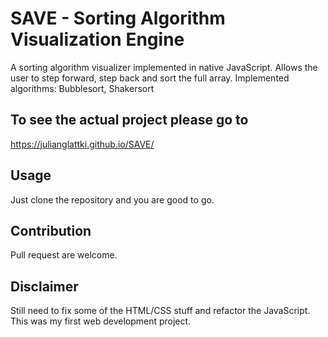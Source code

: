 # SAVE - Sorting Algorithm Visualization Engine
A sorting algorithm visualizer implemented in native JavaScript. 
Allows the user to step forward, step back and sort the full array. 
Implemented algorithms: Bubblesort, Shakersort

## To see the actual project please go to 
https://julianglattki.github.io/SAVE/

## Usage
Just clone the repository and you are good to go. 

## Contribution 
Pull request are welcome. 

## Disclaimer
Still need to fix some of the HTML/CSS stuff and refactor the JavaScript.
This was my first web development project. 



